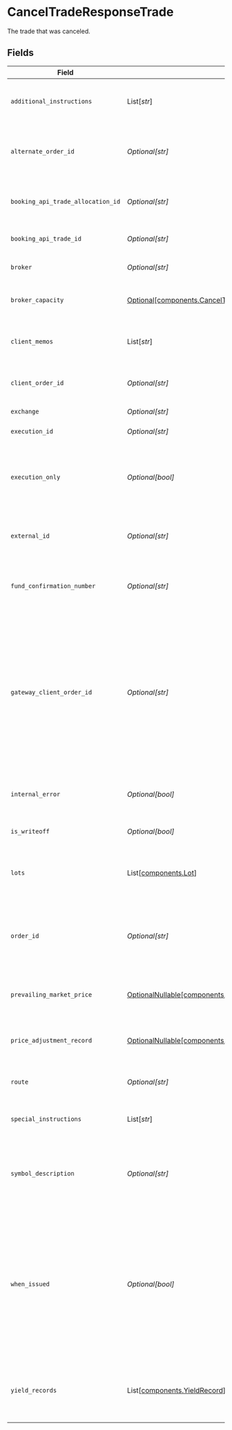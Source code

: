 # CancelTradeResponseTrade

The trade that was canceled.


## Fields

| Field                                                                                                                                                                                                                | Type                                                                                                                                                                                                                 | Required                                                                                                                                                                                                             | Description                                                                                                                                                                                                          | Example                                                                                                                                                                                                              |
| -------------------------------------------------------------------------------------------------------------------------------------------------------------------------------------------------------------------- | -------------------------------------------------------------------------------------------------------------------------------------------------------------------------------------------------------------------- | -------------------------------------------------------------------------------------------------------------------------------------------------------------------------------------------------------------------- | -------------------------------------------------------------------------------------------------------------------------------------------------------------------------------------------------------------------- | -------------------------------------------------------------------------------------------------------------------------------------------------------------------------------------------------------------------- |
| `additional_instructions`                                                                                                                                                                                            | List[*str*]                                                                                                                                                                                                          | :heavy_minus_sign:                                                                                                                                                                                                   | Free form text field containing additional information for a trade                                                                                                                                                   | [<br/>"As-Of Trade Example",<br/>"to Cancel"<br/>]                                                                                                                                                                   |
| `alternate_order_id`                                                                                                                                                                                                 | *Optional[str]*                                                                                                                                                                                                      | :heavy_minus_sign:                                                                                                                                                                                                   | Max Length 100 characters. Alternate order id from the street used for FRAC trades                                                                                                                                   | 8d7f6375                                                                                                                                                                                                             |
| `booking_api_trade_allocation_id`                                                                                                                                                                                    | *Optional[str]*                                                                                                                                                                                                      | :heavy_minus_sign:                                                                                                                                                                                                   | uuid assigned by the Booking API if a trade belongs to an allocation                                                                                                                                                 | 01HZ5Z4E00AM2DCPK21PYM07PM                                                                                                                                                                                           |
| `booking_api_trade_id`                                                                                                                                                                                               | *Optional[str]*                                                                                                                                                                                                      | :heavy_minus_sign:                                                                                                                                                                                                   | uuid assigned by the Booking API to all trades                                                                                                                                                                       | 01HYKYBD00JBQAZ8477RD1M8T7                                                                                                                                                                                           |
| `broker`                                                                                                                                                                                                             | *Optional[str]*                                                                                                                                                                                                      | :heavy_minus_sign:                                                                                                                                                                                                   | Executing broker of the trade                                                                                                                                                                                        | JNST                                                                                                                                                                                                                 |
| `broker_capacity`                                                                                                                                                                                                    | [Optional[components.CancelTradeResponseBrokerCapacity]](../../models/components/canceltraderesponsebrokercapacity.md)                                                                                               | :heavy_minus_sign:                                                                                                                                                                                                   | Used to calculate broadridge blotter code                                                                                                                                                                            | AGENCY                                                                                                                                                                                                               |
| `client_memos`                                                                                                                                                                                                       | List[*str*]                                                                                                                                                                                                          | :heavy_minus_sign:                                                                                                                                                                                                   | Free form text submitted by the client for internal purposes                                                                                                                                                         | [<br/>"Detail from client",<br/>"More details from client"<br/>]                                                                                                                                                     |
| `client_order_id`                                                                                                                                                                                                    | *Optional[str]*                                                                                                                                                                                                      | :heavy_minus_sign:                                                                                                                                                                                                   | 32 characters. The client order ID from the order submitted                                                                                                                                                          | 0db56450                                                                                                                                                                                                             |
| `exchange`                                                                                                                                                                                                           | *Optional[str]*                                                                                                                                                                                                      | :heavy_minus_sign:                                                                                                                                                                                                   | MIC code for the exchange                                                                                                                                                                                            | OTC                                                                                                                                                                                                                  |
| `execution_id`                                                                                                                                                                                                       | *Optional[str]*                                                                                                                                                                                                      | :heavy_minus_sign:                                                                                                                                                                                                   | Execution id from the street                                                                                                                                                                                         | 01HZ5Z4E003KJ7B7FK3GGX2V74                                                                                                                                                                                           |
| `execution_only`                                                                                                                                                                                                     | *Optional[bool]*                                                                                                                                                                                                     | :heavy_minus_sign:                                                                                                                                                                                                   | Indicates whether Apex is the clearing broker for this trade. When false, indicates Apex is the clearing broker                                                                                                      | false                                                                                                                                                                                                                |
| `external_id`                                                                                                                                                                                                        | *Optional[str]*                                                                                                                                                                                                      | :heavy_minus_sign:                                                                                                                                                                                                   | Max Length 100 characters. External system id provided by a client                                                                                                                                                   | 01HAWHW7PSNS99H9SSCY3J3MXZ_FROM_STREET-SELL-393767f7-0db5645                                                                                                                                                         |
| `fund_confirmation_number`                                                                                                                                                                                           | *Optional[str]*                                                                                                                                                                                                      | :heavy_minus_sign:                                                                                                                                                                                                   | The confirmation number associated with a mutual fund trade                                                                                                                                                          | 1.0038862e+07                                                                                                                                                                                                        |
| `gateway_client_order_id`                                                                                                                                                                                            | *Optional[str]*                                                                                                                                                                                                      | :heavy_minus_sign:                                                                                                                                                                                                   | Max length 100 characters. Order id generated by trading-gateway (Trade-Ex) to uniquely identify all orders in their system. Used as the client_order_id on new order singles sent downstream of the trading-gateway | 7039acda                                                                                                                                                                                                             |
| `internal_error`                                                                                                                                                                                                     | *Optional[bool]*                                                                                                                                                                                                     | :heavy_minus_sign:                                                                                                                                                                                                   | If set to true, indicates the trade should be omitted from client billing                                                                                                                                            | false                                                                                                                                                                                                                |
| `is_writeoff`                                                                                                                                                                                                        | *Optional[bool]*                                                                                                                                                                                                     | :heavy_minus_sign:                                                                                                                                                                                                   | Set on penny-for-the-lot trades                                                                                                                                                                                      | false                                                                                                                                                                                                                |
| `lots`                                                                                                                                                                                                               | List[[components.Lot](../../models/components/lot.md)]                                                                                                                                                               | :heavy_minus_sign:                                                                                                                                                                                                   | Repeated record containing information about the tax lots, if specified                                                                                                                                              |                                                                                                                                                                                                                      |
| `order_id`                                                                                                                                                                                                           | *Optional[str]*                                                                                                                                                                                                      | :heavy_minus_sign:                                                                                                                                                                                                   | Max Length 100 characters. Internally generated order id that is returned to client on exec reports                                                                                                                  | 8d7f6375                                                                                                                                                                                                             |
| `prevailing_market_price`                                                                                                                                                                                            | [OptionalNullable[components.CancelTradeResponsePrevailingMarketPrice]](../../models/components/canceltraderesponseprevailingmarketprice.md)                                                                         | :heavy_minus_sign:                                                                                                                                                                                                   | The price for the instrument that is prevailing in the market.                                                                                                                                                       | {<br/>"value": "0.25"<br/>}                                                                                                                                                                                          |
| `price_adjustment_record`                                                                                                                                                                                            | [OptionalNullable[components.CancelTradeResponsePriceAdjustmentRecord]](../../models/components/canceltraderesponsepriceadjustmentrecord.md)                                                                         | :heavy_minus_sign:                                                                                                                                                                                                   | Information about any price adjustments applied to the security                                                                                                                                                      |                                                                                                                                                                                                                      |
| `route`                                                                                                                                                                                                              | *Optional[str]*                                                                                                                                                                                                      | :heavy_minus_sign:                                                                                                                                                                                                   | Used to calculate broadridge blotter code                                                                                                                                                                            | MNGD                                                                                                                                                                                                                 |
| `special_instructions`                                                                                                                                                                                               | List[*str*]                                                                                                                                                                                                          | :heavy_minus_sign:                                                                                                                                                                                                   | The special instructions for a trade                                                                                                                                                                                 | [<br/>"WITH_DIVIDEND",<br/>"OPTION_ASSIGNMENT"<br/>]                                                                                                                                                                 |
| `symbol_description`                                                                                                                                                                                                 | *Optional[str]*                                                                                                                                                                                                      | :heavy_minus_sign:                                                                                                                                                                                                   | Name of the issuer of a security and additional descriptive information about the particular issue                                                                                                                   | AMC ENTMT HLDGS INC CL A COM                                                                                                                                                                                         |
| `when_issued`                                                                                                                                                                                                        | *Optional[bool]*                                                                                                                                                                                                     | :heavy_minus_sign:                                                                                                                                                                                                   | Indicates the trade was executed in a security that is not currently listed. When-issued securities are bought and sold before they are officially issued, allowing investors to speculate on their future value     | false                                                                                                                                                                                                                |
| `yield_records`                                                                                                                                                                                                      | List[[components.YieldRecord](../../models/components/yieldrecord.md)]                                                                                                                                               | :heavy_minus_sign:                                                                                                                                                                                                   | The yields associated with a fixed income trade. only valid if the SecurityType is FIXED_INCOME.                                                                                                                     |                                                                                                                                                                                                                      |